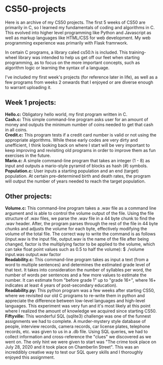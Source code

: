 # CS50-projects

Here is an archive of my CS50 projects.
The first 5 weeks of CS50 are primarily in C, so I learned my fundamentals of coding and algorithms in C.
This evolved into higher level programming like Python and Javascript as well as markup languages like HTML/CSS for web development.
My web programming experience was primarily with Flask framrwork.

In certain C programs, a library caled cs50.h is included. This training-wheel library was intended to help us get off our feet when starting programming, as to focus on the more important concepts, such as algorithm logic or learning the syntax of a language.

I've included my first week's projects (for reference later in life), as well as a few programs from weeks 2 onwards that I enjoyed or are diverse enough to warrant uploading it.

## Week 1 projects:  
**Hello.c:** Obligatory hello world, my first program written in C.  
**Cash.c:** This simple command-line program asks user for an amount of money and outputs the minimum number of coins needed to get that cash in all coins.  
**Credit.c:** This program tests if a credit card number is valid or not using the appropriate algorithms. While these early codes are very dirty and unefficient, I think looking back on where I start will be very important to keep improving and revisiting old programs in order to improve them as fun exercises in the future.  
**Mario.c:** A simple command-line program that takes an integer (1 - 8) as input and outputs a mario-style pyramid of blocks as hash (#) symbols.  
**Population.c:** User inputs a starting population and an end (target) population. At certain pre-determined birth and death rates, the program will output the number of years needed to reach the target population.  

## Other projects:  
**Volume.c:** This command-line program takes a .wav file as a command line argument and is able to control the volume output of the file. Using the file structure of .wav files, we parse the .wav file in a 44 byte chunk to find the .wav header. After, the program parses through the rest of the file in 44 byte chunks and adjusts the volume for each byte, effectively modifying the volume of the total file. The correct way to write the command is as follows (input.wav is the input file, output.wav is the name of the file after being changed, factor is the multiplying factor to be applied to the volume, which can take float point values such as 0.5 to half the volume): $ ./volume input.was output.wav factor  
**Readability.c:** This command-line program takes as input a text (from a word to multiple sentences) and determines the estimated grade level of that text. It takes into consideration the number of syllables per word, the number of words per sentences and a few more values to estimate the number. It can estimate from "before grade 1" up to "grade 16+", where 16+ indicates at least 4 years of post-secondary education).  
**Readability.py:** This python program was a few weeks after starting CS50, where we revisited our old C programs to re-write them in python and appreciate the difference between low-level languages and high-level languages. This experiment was very fun and it's most likely at this point where I realized the amount of knowledge we acquired since starting CS50.
**Fiftyville:** This wonderful SQL (sqlite3) challenge was one of the funnest assignments we had to complete. A murder-mystery style database of people, interview records, camera records, car license plates, telephone records, etc. was given to us in a .db file. Using SQL queries, we had to collect information and cross-reference the "clues" we discovered as we went on. The only hint we were given to start was "The crime took place on July 28, 2020 and it took place on Chamberlin Street". This was an increddibly creative way to test our SQL query skills and I thoroughly enjoyed this assignment.  
